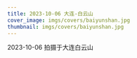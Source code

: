 ```yaml
---
title: 2023-10-06 大连-白云山
cover_image: imgs/covers/baiyunshan.jpg
thumbnail: imgs/covers/baiyunshan.jpg
---
```

2023-10-06 拍摄于大连白云山
